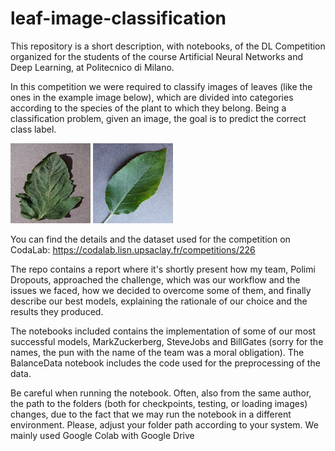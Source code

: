 # leaf-image-classification

This repository is a short description, with notebooks, of the DL Competition organized for the students of the course Artificial Neural Networks and Deep Learning, at Politecnico di Milano.

In this competition we were required to classify images of leaves (like the ones in the example image below), which are divided into categories according to the species of the plant to which they belong. Being a classification problem, given an image, the goal is to predict the correct class label.

![example1](https://github.com/ManuelCecere/leaf-image-classification/blob/main/leaf-image-examples/leaves_example_1.png?raw=true) ![example2](https://github.com/ManuelCecere/leaf-image-classification/blob/main/leaf-image-examples/Leaves_example_2.png?raw=true)

You can find the details and the dataset used for the competition on CodaLab: https://codalab.lisn.upsaclay.fr/competitions/226

The repo contains a report where it's shortly present how my team, Polimi Dropouts, approached the challenge, which was our workflow and the issues we
faced, how we decided to overcome some of them, and finally describe our best models, explaining the rationale of our
choice and the results they produced.

The notebooks included contains the implementation of some of our most successful models, MarkZuckerberg, SteveJobs and BillGates (sorry for the names, the pun with the name of the team was a moral obligation). The BalanceData notebook includes the code used for the preprocessing of the data.

Be careful when running the notebook. Often, also from the same author, the path to the folders (both for checkpoints, testing, or loading images) changes, due to the fact that we may run the notebook in a different environment. Please, adjust your folder path according to your system. We mainly used Google Colab with Google Drive

